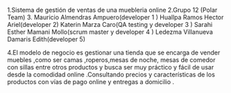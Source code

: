 1.Sistema de gestión de ventas de una muebleria online 
2.Grupo 12 (Polar Team)
3. 
Mauricio Almendras Ampuero(developer 1 )
Huallpa Ramos Hector Ariel(developer 2)
Katerin Marza Caro(QA testing y developer 3 )
Sarahi Esther Mamani Mollo(scrum master y developer 4 )
Ledezma Villanueva Damaris Edith(developer 5)

4.El modelo de negocio es gestionar una tienda que se encarga de vender muebles ,como ser camas ,roperos,mesas de noche, mesas de comedor con sillas entre otros productos y busca ser muy práctico y fácil de usar desde la comodidad online .Consultando precios y características de los productos con vías de pago online y entregas a domicilio .
